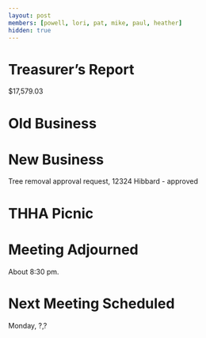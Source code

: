 ```yaml
---
layout: post
members: [powell, lori, pat, mike, paul, heather]
hidden: true
---
```

# Treasurer’s Report
$17,579.03

# Old Business

# New Business
Tree removal approval request, 12324 Hibbard - approved

# THHA Picnic

# Meeting Adjourned
About 8:30 pm.

# Next Meeting Scheduled
Monday, ?,?
